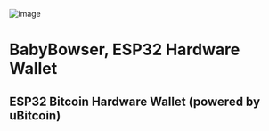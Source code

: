 ![image](https://user-images.githubusercontent.com/33088785/178449323-e2bd30e2-9c2a-4704-90ab-79d55a4187e6.png)
# BabyBowser, ESP32 Hardware Wallet
## ESP32 Bitcoin Hardware Wallet (powered by uBitcoin)
